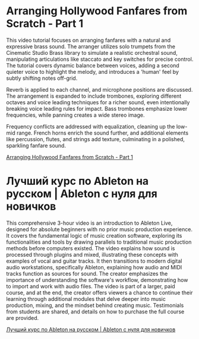# Arranging Hollywood Fanfares from Scratch - Part 1

This video tutorial focuses on arranging fanfares with a natural and expressive brass sound. The arranger utilizes solo trumpets from the Cinematic Studio Brass library to simulate a realistic orchestral sound, manipulating articulations like staccato and key switches for precise control. The tutorial covers dynamic balance between voices, adding a second quieter voice to highlight the melody, and introduces a 'human' feel by subtly shifting notes off-grid.

Reverb is applied to each channel, and microphone positions are discussed. The arrangement is expanded to include trombones, exploring different octaves and voice leading techniques for a richer sound, even intentionally breaking voice leading rules for impact. Bass trombones emphasize lower frequencies, while panning creates a wide stereo image.

Frequency conflicts are addressed with equalization, cleaning up the low-mid range. French horns enrich the sound further, and additional elements like percussion, flutes, and strings add texture, culminating in a polished, sparkling fanfare sound.

[Arranging Hollywood Fanfares from Scratch - Part 1](https://www.youtube.com/watch?v=_aOmCuXxeO0)

# Лучший курс по Ableton на русском | Ableton с нуля для новичков

This comprehensive 3-hour video is an introduction to Ableton Live, designed for absolute beginners with no prior music production experience. It covers the fundamental logic of music creation software, exploring its functionalities and tools by drawing parallels to traditional music production methods before computers existed. The video explains how sound is processed through plugins and mixed, illustrating these concepts with examples of vocal and guitar tracks. It then transitions to modern digital audio workstations, specifically Ableton, explaining how audio and MIDI tracks function as sources for sound. The creator emphasizes the importance of understanding the software's workflow, demonstrating how to import and work with audio files. The video is part of a larger, paid course, and at the end, the creator offers viewers a chance to continue their learning through additional modules that delve deeper into music production, mixing, and the mindset behind creating music. Testimonials from students are shared, and details on how to purchase the full course are provided.

[Лучший курс по Ableton на русском | Ableton с нуля для новичков](http://www.youtube.com/watch?v=cdcgVkYV0k4)